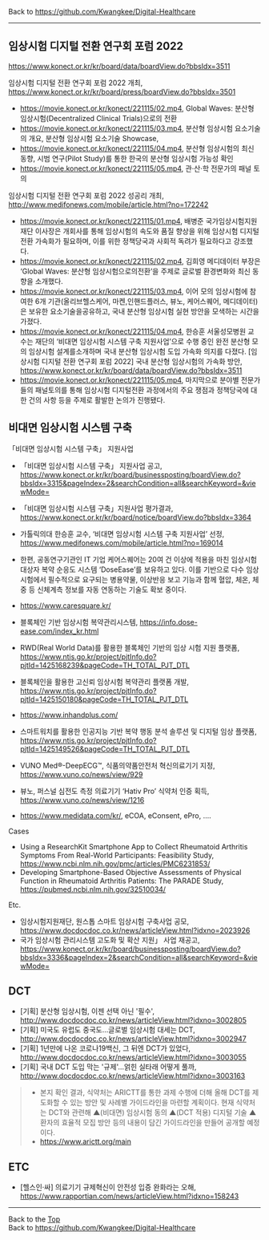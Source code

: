 Back to https://github.com/Kwangkee/Digital-Healthcare
***

## 임상시험 디지털 전환 연구회 포럼 2022 

 https://www.konect.or.kr/kr/board/data/boardView.do?bbsIdx=3511
 
임상시험 디지털 전환 연구회 포럼 2022 개최, https://www.konect.or.kr/kr/board/press/boardView.do?bbsIdx=3501  
-	https://movie.konect.or.kr/konect/221115/02.mp4, Global Waves: 분산형 임상시험(Decentralized Clinical Trials)으로의 전환
-	https://movie.konect.or.kr/konect/221115/03.mp4, 분산형 임상시험 요소기술의 개요, 분산형 임상시험 요소기술 Showcase, 
-	https://movie.konect.or.kr/konect/221115/04.mp4, 분산형 임상시험의 최신 동향, 시범 연구(Pilot Study)를 통한 한국의 분산형 임상시험 가능성 확인
-	https://movie.konect.or.kr/konect/221115/05.mp4, 관·산·학 전문가의 패널 토의

임상시험 디지털 전환 연구회 포럼 2022 성공리 개최, http://www.medifonews.com/mobile/article.html?no=172242
-	https://movie.konect.or.kr/konect/221115/01.mp4, 배병준 국가임상시험지원재단 이사장은 개회사를 통해 임상시험의 속도와 품질 향상을 위해 임상시험 디지털 전환 가속화가 필요하며, 이를 위한 정책당국과 사회적 독려가 필요하다고 강조했다.
-	https://movie.konect.or.kr/konect/221115/02.mp4, 김희영 메디데이터 부장은 ‘Global Waves: 분산형 임상시험으로의전환’을 주제로 글로벌 환경변화와 최신 동향을 소개했다.
-	https://movie.konect.or.kr/konect/221115/03.mp4, 이어 모의 임상시험에 참여한 6개 기관(올리브헬스케어, 마켄,인핸드플러스, 뷰노, 케어스퀘어, 메디데이터)은 보유한 요소기술을공유하고, 국내 분산형 임상시험 실현 방안을 모색하는 시간을 가졌다.
-	https://movie.konect.or.kr/konect/221115/04.mp4, 한승훈 서울성모병원 교수는 재단의 ‘비대면 임상시험 시스템 구축 지원사업’으로 수행 중인 완전 분산형 모의 임상시험 설계를소개하며 국내 분산형 임상시험 도입 가속화 의지를 다졌다. [임상시험 디지털 전환 연구회 포럼 2022] 국내 분산형 임상시험의 가속화 방안, https://www.konect.or.kr/kr/board/data/boardView.do?bbsIdx=3511 
-	https://movie.konect.or.kr/konect/221115/05.mp4, 마지막으로 분야별 전문가들의 패널토의를 통해 임상시험 디지털전환 과정에서의 주요 쟁점과 정책당국에 대한 건의 사항 등을 주제로 활발한 논의가 진행됐다.

## 비대면 임상시험 시스템 구축
「비대면 임상시험 시스템 구축」 지원사업  
-	「비대면 임상시험 시스템 구축」 지원사업 공고, https://www.konect.or.kr/kr/board/businessposting/boardView.do?bbsIdx=3315&pageIndex=2&searchCondition=all&searchKeyword=&viewMode=
-	「비대면 임상시험 시스템 구축」지원사업 평가결과, https://www.konect.or.kr/kr/board/notice/boardView.do?bbsIdx=3364
-	가톨릭의대 한승훈 교수, ‘비대면 임상시험 시스템 구축 지원사업’ 선정, https://www.medifonews.com/mobile/article.html?no=169014
-	한편, 공동연구기관인 IT 기업 케어스퀘어는 20여 건 이상에 적용을 마친 임상시험 대상자 복약 순응도 시스템 ‘DoseEase’를 보유하고 있다. 이를 기반으로 다수 임상시험에서 필수적으로 요구되는 병용약물, 이상반응 보고 기능과 함께 혈압, 체온, 체중 등 신체계측 정보를 자동 연동하는 기술도 확보 중이다. 

-	https://www.caresquare.kr/
-	블록체인 기반 임상시험 복약관리시스템, https://info.dose-ease.com/index_kr.html 
-	RWD(Real World Data)를 활용한 블록체인 기반의 임상 시험 지원 플랫폼, https://www.ntis.go.kr/project/pjtInfo.do?pjtId=1425168239&pageCode=TH_TOTAL_PJT_DTL 
-	블록체인을 활용한 고신뢰 임상시험 복약관리 플랫폼 개발, https://www.ntis.go.kr/project/pjtInfo.do?pjtId=1425150180&pageCode=TH_TOTAL_PJT_DTL 

-	https://www.inhandplus.com/ 
-	스마트워치를 활용한 인공지능 기반 복약 행동 분석 솔루션 및 디지털 임상 플랫폼, https://www.ntis.go.kr/project/pjtInfo.do?pjtId=1425149526&pageCode=TH_TOTAL_PJT_DTL 

-	VUNO Med®-DeepECG™, 식품의약품안전처 혁신의료기기 지정, https://www.vuno.co/news/view/929 
-	뷰노, 퍼스널 심전도 측정 의료기기 ‘Hativ Pro’ 식약처 인증 획득, https://www.vuno.co/news/view/1216 

-	https://www.medidata.com/kr/, eCOA, eConsent, ePro, ….

Cases
-	Using a ResearchKit Smartphone App to Collect Rheumatoid Arthritis Symptoms From Real-World Participants: Feasibility Study, https://www.ncbi.nlm.nih.gov/pmc/articles/PMC6231853/ 
-	Developing Smartphone-Based Objective Assessments of Physical Function in Rheumatoid Arthritis Patients: The PARADE Study, https://pubmed.ncbi.nlm.nih.gov/32510034/ 

Etc.
-	임상시험지원재단, 원스톱 스마트 임상시험 구축사업 공모, https://www.docdocdoc.co.kr/news/articleView.html?idxno=2023926
-	국가 임상시험 관리시스템 고도화 및 확산 지원」 사업 재공고, https://www.konect.or.kr/kr/board/businessposting/boardView.do?bbsIdx=3336&pageIndex=2&searchCondition=all&searchKeyword=&viewMode=


## DCT
- [기획] 분산형 임상시험, 이젠 선택 아닌 '필수', http://www.docdocdoc.co.kr/news/articleView.html?idxno=3002805 
- [기획] 미국도 유럽도 중국도…글로벌 임상시험 대세는 DCT, http://www.docdocdoc.co.kr/news/articleView.html?idxno=3002947  
- [기획] 1년만에 나온 코로나19백신, 그 뒤엔 DCT가 있었다, http://www.docdocdoc.co.kr/news/articleView.html?idxno=3003055 
- [기획] 국내 DCT 도입 막는 '규제'…얽힌 실타래 어떻게 풀까, http://www.docdocdoc.co.kr/news/articleView.html?idxno=3003163

>- 본지 확인 결과, 식약처는 ARICTT를 통한 과제 수행에 더해 올해 DCT를 제도화할 수 있는 방안 및 사례별 가이드라인을 마련할 계획이다. 현재 식약처는 DCT와 관련해 ▲(비대면) 임상시험 동의 ▲(DCT 적용) 디지털 기술 ▲환자의 효율적 모집 방안 등의 내용이 담긴 가이드라인을 만들어 공개할 예정이다.
>- https://www.arictt.org/main

## ETC
- [헬스인·싸] 의료기기 규제혁신이 안전성 입증 완화라는 오해, https://www.rapportian.com/news/articleView.html?idxno=158243

***
Back to the [Top](#papers)  
Back to https://github.com/Kwangkee/Digital-Healthcare
